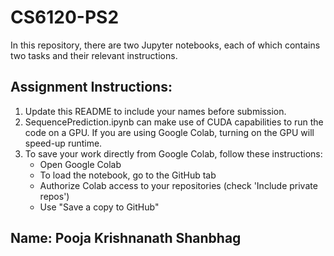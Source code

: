 # CS6120-PS2
In this repository, there are two Jupyter notebooks, each of which contains two tasks and their relevant instructions.

## Assignment Instructions:
1. Update this README to include your names before submission.
2. SequencePrediction.ipynb can make use of CUDA capabilities to run the code on a GPU. If you are using Google Colab, turning on the GPU will speed-up runtime.
3. To save your work directly from Google Colab, follow these instructions:
    - Open Google Colab
    - To load the notebook, go to the GitHub tab
    - Authorize Colab access to your repositories (check 'Include private repos')
    - Use "Save a copy to GitHub"
    
## Name: Pooja Krishnanath Shanbhag
